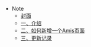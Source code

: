 - Note
  - <a href="#">封面</a>
  - [一、介绍](介绍.md)
  - [二、如何新增一个Amis页面](如何新增一个Amis页面.md)
  - [三、更新记录](更新记录.md)
